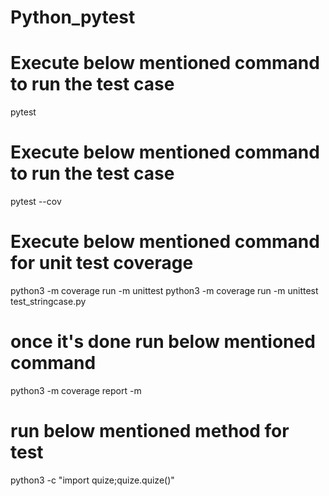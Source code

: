 # Python_pytest

# Execute below mentioned command to run the test case
pytest

# Execute below mentioned command to run the test case
pytest --cov

# Execute below mentioned command for unit test coverage
python3 -m coverage run -m unittest
python3 -m coverage run -m unittest test_stringcase.py

# once it's done run below mentioned command
python3 -m coverage report -m


# run below mentioned method for test
python3 -c "import quize;quize.quize()" 
